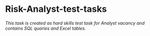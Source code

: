# Risk-Analyst-test-tasks
###### This task is created as hard skills test task for Analyst vacancy and contains SQL quaries and Excel tables.
